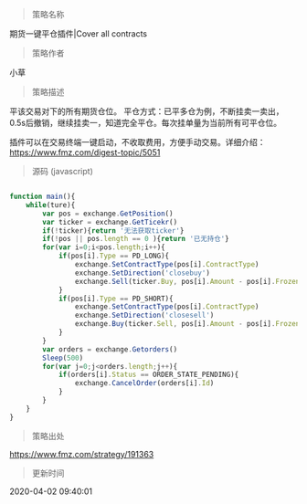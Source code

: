 
> 策略名称

期货一键平仓插件|Cover all contracts

> 策略作者

小草

> 策略描述

平该交易对下的所有期货仓位。
平仓方式：已平多仓为例，不断挂卖一卖出，0.5s后撤销，继续挂卖一，知道完全平仓。每次挂单量为当前所有可平仓位。

插件可以在交易终端一键启动，不收取费用，方便手动交易。详细介绍：https://www.fmz.com/digest-topic/5051



> 源码 (javascript)

``` javascript

function main(){
    while(ture){
        var pos = exchange.GetPosition()
        var ticker = exchange.GetTicekr()
        if(!ticker){return '无法获取ticker'}
        if(!pos || pos.length == 0 ){return '已无持仓'}
        for(var i=0;i<pos.length;i++){
            if(pos[i].Type == PD_LONG){
                exchange.SetContractType(pos[i].ContractType)
                exchange.SetDirection('closebuy')
                exchange.Sell(ticker.Buy, pos[i].Amount - pos[i].FrozenAmount)
            }
            if(pos[i].Type == PD_SHORT){
                exchange.SetContractType(pos[i].ContractType)
                exchange.SetDirection('closesell')
                exchange.Buy(ticker.Sell, pos[i].Amount - pos[i].FrozenAmount)
            }
        }
        var orders = exchange.Getorders()
        Sleep(500)
        for(var j=0;j<orders.length;j++){
            if(orders[i].Status == ORDER_STATE_PENDING){
                exchange.CancelOrder(orders[i].Id)
            }
        }
    }
}

```

> 策略出处

https://www.fmz.com/strategy/191363

> 更新时间

2020-04-02 09:40:01
